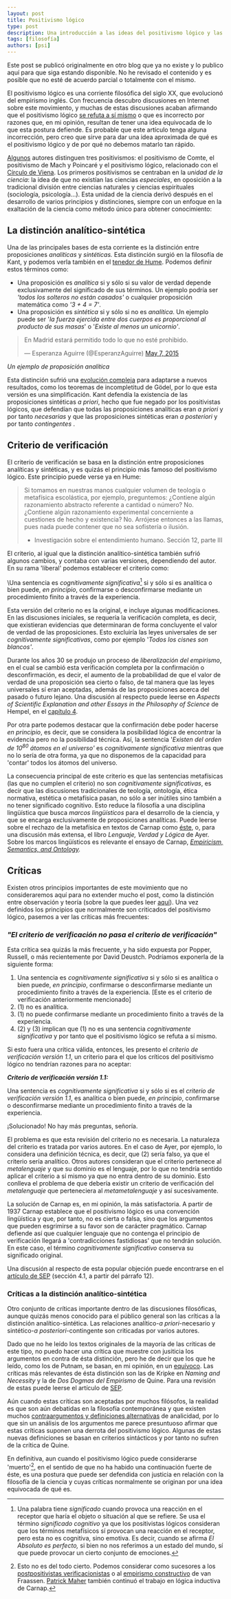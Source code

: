 ```yaml
---
layout: post
title: Positivismo lógico
type: post
description: Una introducción a las ideas del positivismo lógico y las críticas más frecuentes.
tags: [filosofía]
authors: [psi]
---
```


<div class="message">
Este post se publicó originalmente en otro blog que ya no existe y lo publico aquí para que siga estando disponible.
No he revisado el contenido y es posible que no esté de acuerdo parcial o totalmente con el mismo.
</div>


El positivismo lógico es una corriente filosófica del siglo XX, que
evolucionó del empirismo inglés. Con frecuencia descubro discusiones en
Internet sobre este movimiento, y muchas de estas discusiones acaban
afirmando que el positivismo lógico [se refuta a sí mismo](http://www.phy.duke.edu/~rgb/Philosophy/axioms/axioms/node45.html "Why Logical Positivism is Bullshit") o
que es incorrecto por razones que, en mi opinión, resultan de tener una
idea equivocada de lo que esta postura defiende. Es probable que este
artículo tenga alguna incorrección, pero creo que sirve para dar una
idea aproximada de qué es el positivismo lógico y de por qué no debemos
matarlo tan rápido.

[Algunos](https://www.marxists.org/glossary/terms/p/o.htm#positivism "Marxists - Glossary of Terms") autores distinguen tres positivismos: el positivismo de Comte, el
positivismo de Mach y Poincaré y el positivismo lógico, relacionado con
el [Círculo de Viena](http://plato.stanford.edu/entries/vienna-circle/ "Vienna Circle - SEP").
Los primeros positivismos se centraban en la *unidad de la ciencia*: la
idea de que no existían las ciencias *especiales*, en oposición a la
tradicional división entre ciencias naturales y ciencias espirituales
(sociología, psicología...). Esta unidad de la ciencia derivó después en
el desarrollo de varios principios y distinciones, siempre con un
enfoque en la exaltación de la ciencia como método único para obtener
conocimiento:

La distinción analítico-sintética
---------------------------------

Una de las principales bases de esta corriente es la distinción entre
proposiciones *analíticas* y *sintéticas.* Esta distinción surgió en la
filosofía de Kant, y podemos verla también en el [tenedor de Hume](http://en.wikipedia.org/wiki/Hume%27s_fork "Tenedor de Hume -enWiki").
Podemos definir estos términos como:

-   Una proposición es *analítica* si y sólo si su valor de verdad
    depende exclusivamente del significado de sus términos.  Un ejemplo
    podría ser *'todos los solteros no están casados'* o cualquier
    proposición matemática como *'3 + 4 = 7'*.
-   Una proposición es *sintética* si y sólo si no es *analítica*. Un
    ejemplo puede ser '*la fuerza ejercida entre dos cuerpos es
    proporcional al producto de sus masas*' o '*Existe al menos un
    unicornio'*.

> En Madrid estará permitido todo lo que no esté prohibido.
>
> — Esperanza Aguirre (@EsperanzAguirre) [May 7,
> 2015](https://twitter.com/EsperanzAguirre/status/596296675863470080)

*Un ejemplo de proposición analítica*

Esta distinción sufrió una [evolución compleja](http://plato.stanford.edu/entries/logical-empiricism/#Ana "Logical Empiricism § Analyticity - SEP")
para adaptarse a nuevos resultados, como los teoremas de incompletitud
de Gödel, por lo que esta versión es una simplificación. Kant defendía
la existencia de las proposiciones sintéticas *a priori*, hecho que fue
negado por los positivistas lógicos, que defendían que todas las
proposiciones analíticas eran *a priori* y por tanto *necesarias* y que
las proposiciones sintéticas eran *a posteriori* y por
tanto *contingentes* .

Criterio de verificación
------------------------

El criterio de verificación se basa en la distinción entre proposiciones
analíticas y sintéticas, y es quizás el principio más famoso del
positivismo lógico. Este principio puede verse ya en Hume:

> Si tomamos en nuestras manos cualquier volumen de teología o
> metafísica escolástica, por ejemplo, preguntemos: ¿Contiene algún
> razonamiento abstracto referente a cantidad o número? No. ¿Contiene
> algún razonamiento experimental concerniente a cuestiones de hecho y
> existencia? No. Arrójese entonces a las llamas, pues nada puede
> contener que no sea sofistería o ilusión.
>
> - Investigación sobre el entendimiento humano. Sección 12, parte III

El criterio, al igual que la distinción analítico-sintética también
sufrió algunos cambios, y contaba con varias versiones, dependiendo del
autor. En su rama 'liberal' podemos establecer el criterio como:

\Una sentencia es *cognitivamente significativa*[^nota1] si y sólo si
es analítica o bien puede, *en principio*, confirmarse o desconfirmarse
mediante un procedimiento finito a través de la experiencia.

Esta versión del criterio no es la original, e incluye algunas
modificaciones. En las discusiones iniciales, se requería la
verificación completa, es decir, que existieran evidencias que
determinaran de forma concluyente el valor de verdad de las
proposiciones. Esto excluiría las leyes universales de ser
*cognitivamente significativas*, como por ejemplo '*Todos los cisnes son
blancos'*.

Durante los años 30 se produjo un proceso de *liberalización del
empirismo*, en el cual se cambió esta verificación completa por la
confirmación o desconfirmación, es decir, el aumento de la probabilidad
de que el valor de verdad de una proposición sea cierto o falso, de tal
manera que las leyes universales sí eran aceptadas, además de las
proposiciones acerca del pasado o futuro lejano. Una discusión al
respecto puede leerse en *Aspects of Scientific Explanation and other
Essays in the Philosophy of Science* de Hempel, en el [capítulo
4](http://www.andrew.cmu.edu/user/kk3n/80-300/hempel-empcrit.pdf).

Por otra parte podemos destacar que la confirmación debe poder
hacerse *en principio*, es decir, que se considera la posibilidad lógica
de encontrar la evidencia pero no la posibilidad técnica. Así, la
sentencia '*Existen del orden de 10<sup>80</sup> átomos en el universo'*
es *cognitivamente significativa* mientras que no lo sería de otra
forma, ya que no disponemos de la capacidad para 'contar' todos los
átomos del universo.

La consecuencia principal de este criterio es que las sentencias
metafísicas (las que no cumplen el criterio) no son *cognitivamente
significativas*, es decir que las discusiones tradicionales de teología,
ontología, ética normativa, estética o metafísica pasan, no sólo a ser
inútiles sino también a no tener significado cognitivo. Esto reduce la
filosofía a una disciplina lingüística que busca *marcos lingüísticos*
para el desarrollo de la ciencia, y que se encarga exclusivamente de
proposiciones analíticas. Puede leerse sobre el rechazo de la metafísica
en textos de Carnap como
[éste](http://philosophy.ru/edu/ref/sci/carnap.html "The Rejection of Metaphysics - Philosophy and Logical Syntax"),
o, para una discusión más extensa, el libro *Lenguaje, Verdad y Lógica*
de Ayer. Sobre los marcos lingüísticos es relevante el ensayo de
Carnap, *[Empiricism, Semantics, and
Ontology](http://www.ditext.com/carnap/carnap.html).*

Críticas
--------

Existen otros principios importantes de este movimiento que no
consideraremos aquí para no extender mucho el post, como la distinción
entre observación y teoría (sobre la que puedes leer
[aquí](http://philosophy.ru/library/carnap/physics.html "Philosophical Foundations of Physics - Chapters 23 to 26")).
Una vez definidos los principios que normalmente son criticados del
positivismo lógico, pasemos a ver las críticas más frecuentes:

### *"El criterio de verificación no pasa el criterio de verificación"*

Esta crítica sea quizás la más frecuente, y ha sido expuesta por Popper,
Russell, o más recientemente por David Deustch. Podríamos exponerla de
la siguiente forma:

1.  Una sentencia es *cognitivamente significativa* si y sólo si es
    analítica o bien puede, *en principio*, confirmarse o desconfirmarse
    mediante un procedimiento finito a través de la experiencia. [Este
    es el criterio de verificación anteriormente mencionado]
2.  \(1) no es analítica.
3.  \(1) no puede confirmarse mediante un procedimiento finito a través de la
    experiencia.
4.  \(2) y (3) implican que  (1) no es una sentencia *cognitivamente
    significativa* y por tanto que el positivismo lógico se refuta a sí
    mismo.

Si esto fuera una crítica válida, entonces, les presento el *criterio de
verificación versión 1.1*, un criterio para el que los críticos
del positivismo lógico no tendrían razones para no aceptar:

***Criterio de verificación versión 1.1:***

Una sentencia es *cognitivamente significativa* si y sólo si es el
*criterio de verificación versión 1.1*, es analítica o bien puede, *en
principio*, confirmarse o desconfirmarse mediante un procedimiento
finito a través de la experiencia.

¡Solucionado! No hay más preguntas, señoría.

El problema es que esta revisión del criterio no es necesaria. La
naturaleza del criterio es tratada por varios autores. En el caso de
Ayer, por ejemplo, lo considera una definición técnica, es decir, que
(2) sería falso, ya que el criterio sería analítico. Otros autores
consideran que el criterio pertenece al *metalenguaje* y que su dominio
es el lenguaje, por lo que no tendría sentido aplicar el criterio a sí
mismo ya que no entra dentro de su dominio. Esto conlleva el problema de
que debería existir un criterio de verificación del *metalenguaje* que
perteneciera al *metametalenguaje* y así sucesivamente.

La solución de Carnap es, en mi opinión, la más satisfactoria. A partir
de 1937 Carnap establece que el positivismo lógico es una convención
lingüística y que, por tanto, no es cierta o falsa, sino que los
argumentos que pueden esgrimirse a su favor son de carácter pragmático.
Carnap defiende así que cualquier lenguaje que no contenga el principio
de verificación llegará a 'contradicciones fastidiosas' que no tendrán
solución. En este caso, el término *cognitivamente
significativo* conserva su significado original.

Una discusión al respecto de esta popular objeción puede encontrarse en
el [artículo de SEP](http://plato.stanford.edu/entries/logical-empiricism/#Ana "Logical Empiricism § Empiricism, Verificationism, and Anti-metaphysics")
(sección 4.1, a partir del párrafo 12).

### Críticas a la distinción analítico-sintética

Otro conjunto de críticas importante dentro de las discusiones
filosóficas, aunque quizás menos conocido para el público general son
las críticas a la distinción analítico-sintética. Las relaciones
analítico-*a priori*-necesario y sintético-*a posteriori*-contingente
son criticadas por varios autores.

Dado que no he leído los textos originales de la mayoría de las críticas
de este tipo, no puedo hacer una crítica que muestre con jusiticia los
argumentos en contra de ésta distinción, pero he de decir que
los que he leído, como los de Putnam, se basan, en mi opinión, en un
[equívoco](http://en.wikipedia.org/wiki/Equivocation). Las críticas más
relevantes de ésta distinción son las de Kripke en *Naming and
Necessity* y la de *Dos Dogmas del Empirismo* de Quine. Para una
revisión de estas puede leerse el artículo de
[SEP](http://plato.stanford.edu/entries/analytic-synthetic/ "The Analytic/Synthetic Distinction").

Aún cuando estas críticas son aceptadas por muchos filósofos, la
realidad es que son aún debatidas en la filosofía contemporánea y que
existen muchos [contraargumentos y definiciones
alternativas](http://en.wikipedia.org/wiki/Analytic%E2%80%93synthetic_distinction#Responses)
de analicidad, por lo que sin un análisis de los argumentos me parece
presuntuoso afirmar que estas críticas suponen una derrota del
positivismo lógico. Algunas de estas nuevas definiciones se basan en
criterios sintácticos y por tanto no sufren de la crítica de Quine.

En definitiva, aun cuando el positivismo lógico puede considerarse
'muerto'[^nota2], en el sentido de que no ha habido una
continuación fuerte de éste, es una postura que puede ser defendida con
justicia en relación con la filosofía de la ciencia y cuyas críticas
normalmente se originan por una idea equivocada de qué es.


[^nota1]: Una palabra tiene *significado* cuando provoca una reacción en el receptor que haría el objeto o situación al que se refiere. Se usa el término *significado cognitivo*  ya que los positivistas lógicos consideran que los términos metafísicos sí provocan una reacción en el receptor, pero esta no es cognitiva, sino emotiva. Es decir, cuando se afirma *El Absoluto es perfecto,* si bien no nos referimos a un estado del mundo, sí que puede provocar un cierto conjunto de emociones.

[^nota2]: Esto no es del todo cierto. Podemos considerar como sucesores a los [postpositivistas verificacionistas](http://philosophy.stackexchange.com/questions/5966/logical-positivism-today "Logical positivism Today") o al [empirismo constructivo](http://plato.stanford.edu/entries/constructive-empiricism "Constructive Empiricism - SEP") de van Fraassen. [Patrick Maher](http://patrick.maher1.net/index.html "Patrick Maher Homepage") también continuó el trabajo en lógica inductiva de Carnap.
